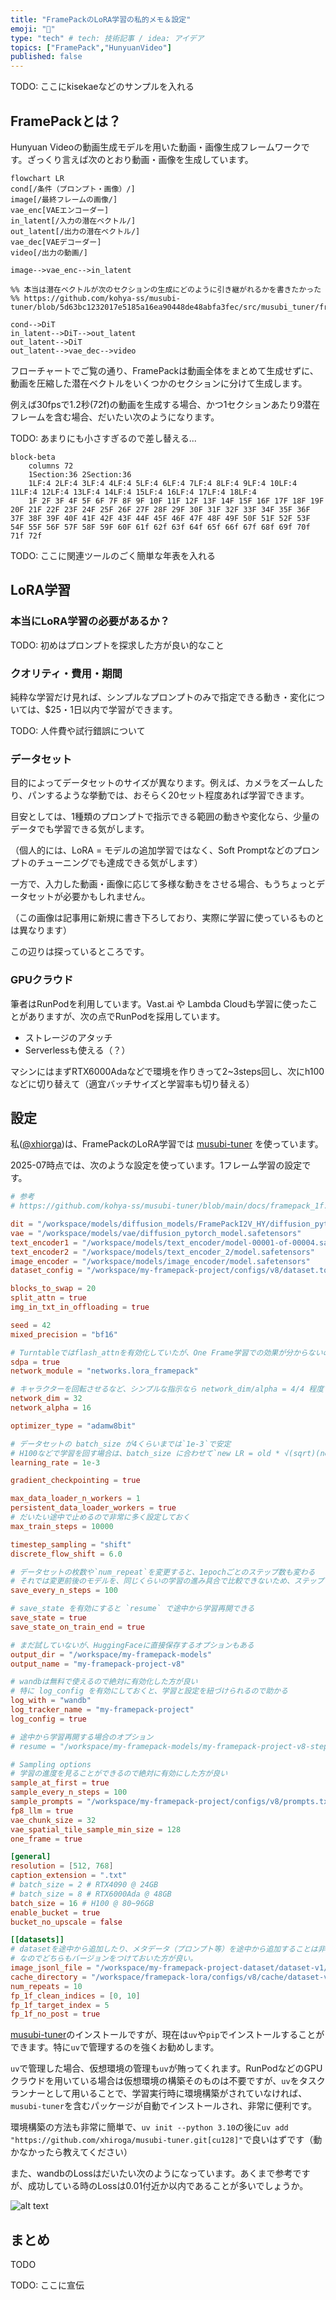 ```yaml
---
title: "FramePackのLoRA学習の私的メモ＆設定"
emoji: "🔖"
type: "tech" # tech: 技術記事 / idea: アイデア
topics: ["FramePack","HunyuanVideo"]
published: false
---
```


TODO: ここにkisekaeなどのサンプルを入れる

## FramePackとは？

Hunyuan Videoの動画生成モデルを用いた動画・画像生成フレームワークです。ざっくり言えば次のとおり動画・画像を生成しています。

```mermaid
flowchart LR
cond[/条件（プロンプト・画像）/]
image[/最終フレームの画像/]
vae_enc[VAEエンコーダー]
in_latent[/入力の潜在ベクトル/]
out_latent[/出力の潜在ベクトル/]
vae_dec[VAEデコーダー]
video[/出力の動画/]

image-->vae_enc-->in_latent

%% 本当は潜在ベクトルが次のセクションの生成にどのように引き継がれるかを書きたかった
%% https://github.com/kohya-ss/musubi-tuner/blob/5d63bc1232017e5185a16ea90448de48abfa3fec/src/musubi_tuner/frame_pack/k_diffusion_hunyuan.py#L34

cond-->DiT
in_latent-->DiT-->out_latent
out_latent-->DiT
out_latent-->vae_dec-->video
```

フローチャートでご覧の通り、FramePackは動画全体をまとめて生成せずに、動画を圧縮した潜在ベクトルをいくつかのセクションに分けて生成します。

例えば30fpsで1.2秒(72f)の動画を生成する場合、かつ1セクションあたり9潜在フレームを含む場合、だいたい次のようになります。

TODO: あまりにも小さすぎるので差し替える...

```mermaid
block-beta
    columns 72
    1Section:36 2Section:36
    1LF:4 2LF:4 3LF:4 4LF:4 5LF:4 6LF:4 7LF:4 8LF:4 9LF:4 10LF:4 11LF:4 12LF:4 13LF:4 14LF:4 15LF:4 16LF:4 17LF:4 18LF:4
    1F 2F 3F 4F 5F 6F 7F 8F 9F 10F 11F 12F 13F 14F 15F 16F 17F 18F 19F 20F 21F 22F 23F 24F 25F 26F 27F 28F 29F 30F 31F 32F 33F 34F 35F 36F 37F 38F 39F 40F 41F 42F 43F 44F 45F 46F 47F 48F 49F 50F 51F 52F 53F 54F 55F 56F 57F 58F 59F 60F 61f 62f 63f 64f 65f 66f 67f 68f 69f 70f 71f 72f
```

<!-- ComfyUIでFramePackを使って動画生成をされた方は、出力される動画のフレーム数として指定できる値が特徴的であることに気付いたと思いますが、それはこれが関係しています。 -->

TODO: ここに関連ツールのごく簡単な年表を入れる

## LoRA学習

### 本当にLoRA学習の必要があるか？

TODO: 初めはプロンプトを探求した方が良い的なこと

### クオリティ・費用・期間

純粋な学習だけ見れば、シンプルなプロンプトのみで指定できる動き・変化については、$25・1日以内で学習ができます。

TODO: 人件費や試行錯誤について

### データセット

目的によってデータセットのサイズが異なります。例えば、カメラをズームしたり、パンするような挙動では、おそらく20セット程度あれば学習できます。

目安としては、1種類のプロンプトで指示できる範囲の動きや変化なら、少量のデータでも学習できる気がします。

（個人的には、LoRA = モデルの追加学習ではなく、Soft Promptなどのプロンプトのチューニングでも達成できる気がします）

一方で、入力した動画・画像に応じて多様な動きをさせる場合、もうちょっとデータセットが必要かもしれません。

（この画像は記事用に新規に書き下ろしており、実際に学習に使っているものとは異なります）

この辺りは探っているところです。

### GPUクラウド

筆者はRunPodを利用しています。Vast.ai や Lambda Cloudも学習に使ったことがありますが、次の点でRunPodを採用しています。

- ストレージのアタッチ
- Serverlessも使える（？）

マシンにはまずRTX6000Adaなどで環境を作りきって2~3steps回し、次にh100などに切り替えて（適宜バッチサイズと学習率も切り替える）

## 設定

私([@xhiorga](https://x.com/xhiroga))は、FramePackのLoRA学習では [musubi-tuner](https://github.com/kohya-ss/musubi-tuner) を使っています。

2025-07時点では、次のような設定を使っています。1フレーム学習の設定です。

```config.toml
# 参考
# https://github.com/kohya-ss/musubi-tuner/blob/main/docs/framepack_1f.md

dit = "/workspace/models/diffusion_models/FramePackI2V_HY/diffusion_pytorch_model-00001-of-00003.safetensors"
vae = "/workspace/models/vae/diffusion_pytorch_model.safetensors"
text_encoder1 = "/workspace/models/text_encoder/model-00001-of-00004.safetensors"
text_encoder2 = "/workspace/models/text_encoder_2/model.safetensors"
image_encoder = "/workspace/models/image_encoder/model.safetensors"
dataset_config = "/workspace/my-framepack-project/configs/v8/dataset.toml"

blocks_to_swap = 20
split_attn = true
img_in_txt_in_offloading = true

seed = 42
mixed_precision = "bf16"

# Turntableではflash_attnを有効化していたが、One Frame学習での効果が分からないので一旦sdpaで。
sdpa = true
network_module = "networks.lora_framepack"

# キャラクターを回転させるなど、シンプルな指示なら network_dim/alpha = 4/4 程度でも可能。
network_dim = 32
network_alpha = 16

optimizer_type = "adamw8bit"

# データセットの batch_size が4くらいまでは`1e-3`で安定
# H100などで学習を回す場合は、batch_size に合わせて`new LR = old * √(sqrt)(new batch size / old batch size)`で増やしていく
learning_rate = 1e-3

gradient_checkpointing = true

max_data_loader_n_workers = 1
persistent_data_loader_workers = true
# だいたい途中で止めるので非常に多く設定しておく
max_train_steps = 10000

timestep_sampling = "shift"
discrete_flow_shift = 6.0

# データセットの枚数や`num_repeat`を変更すると、1epochごとのステップ数も変わる
# それでは変更前後のモデルを、同じくらいの学習の進み具合で比較できないため、ステップでの保存を推奨
save_every_n_steps = 100

# save_state を有効にすると `resume` で途中から学習再開できる
save_state = true
save_state_on_train_end = true

# まだ試していないが、HuggingFaceに直接保存するオプションもある
output_dir = "/workspace/my-framepack-models"
output_name = "my-framepack-project-v8"

# wandbは無料で使えるので絶対に有効化した方が良い
# 特に log_config を有効にしておくと、学習と設定を紐づけられるので助かる
log_with = "wandb"
log_tracker_name = "my-framepack-project"
log_config = true

# 途中から学習再開する場合のオプション
# resume = "/workspace/my-framepack-models/my-framepack-project-v8-step00001000-state"

# Sampling options
# 学習の進度を見ることができるので絶対に有効にした方が良い
sample_at_first = true
sample_every_n_steps = 100
sample_prompts = "/workspace/my-framepack-project/configs/v8/prompts.txt"
fp8_llm = true
vae_chunk_size = 32
vae_spatial_tile_sample_min_size = 128
one_frame = true
```

```dataset.toml
[general]
resolution = [512, 768]
caption_extension = ".txt"
# batch_size = 2 # RTX4090 @ 24GB
# batch_size = 8 # RTX6000Ada @ 48GB
batch_size = 16 # H100 @ 80~96GB
enable_bucket = true
bucket_no_upscale = false

[[datasets]]
# datasetを途中から追加したり、メタデータ（プロンプト等）を途中から追加することは非常によくある
# なのでどちらもバージョンをつけておいた方が良い。
image_jsonl_file = "/workspace/my-framepack-project-dataset/dataset-v1/metadata-v1.jsonl"
cache_directory = "/workspace/framepack-lora/configs/v8/cache/dataset-v1/v1"
num_repeats = 10
fp_1f_clean_indices = [0, 10]
fp_1f_target_index = 5
fp_1f_no_post = true
```

[musubi-tuner](https://github.com/kohya-ss/musubi-tuner)のインストールですが、現在は`uv`や`pip`でインストールすることができます。特に`uv`で管理するのを強くお勧めします。

`uv`で管理した場合、仮想環境の管理も`uv`が賄ってくれます。RunPodなどのGPUクラウドを用いている場合は仮想環境の構築そのものは不要ですが、`uv`をタスクランナーとして用いることで、学習実行時に環境構築がされていなければ、`musubi-tuner`を含むパッケージが自動でインストールされ、非常に便利です。

環境構築の方法も非常に簡単で、`uv init --python 3.10`の後に`uv add "https://github.com/xhiroga/musubi-tuner.git[cu128]"`で良いはずです（動かなかったら教えてください）

また、wandbのLossはだいたい次のようになっています。あくまで参考ですが、成功している時のLossは0.01付近か以内であることが多いでしょうか。

![alt text](/images/framepack-lora.png)

## まとめ

TODO

TODO: ここに宣伝
